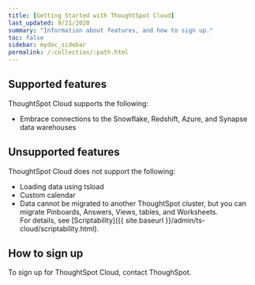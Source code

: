 ```yaml
---
title: [Getting Started with ThoughtSpot Cloud]
last_updated: 9/21/2020
summary: "Information about features, and how to sign up."
toc: false
sidebar: mydoc_sidebar
permalink: /:collection/:path.html
---
```

## Supported features

ThoughtSpot Cloud supports the following:
- Embrace connections to the Snowflake, Redshift, Azure, and Synapse data warehouses

## Unsupported features

ThoughtSpot Cloud does not support the following:
- Loading data using tsload
- Custom calendar
- Data cannot be migrated to another ThoughtSpot cluster, but you can migrate Pinboards, Answers, Views, tables, and Worksheets.  
For details, see [Scriptability]({{ site.baseurl }}/admin/ts-cloud/scriptability.html).

## How to sign up

To sign up for ThoughtSpot Cloud, contact ThoughSpot.
